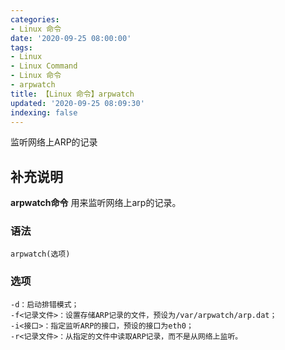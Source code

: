 ```yaml
---
categories:
- Linux 命令
date: '2020-09-25 08:00:00'
tags:
- Linux
- Linux Command
- Linux 命令
- arpwatch
title: 【Linux 命令】arpwatch
updated: '2020-09-25 08:09:30'
indexing: false
---
```


监听网络上ARP的记录

## 补充说明

**arpwatch命令** 用来监听网络上arp的记录。

###  语法

```shell
arpwatch(选项)
```

###  选项

```shell
-d：启动排错模式；
-f<记录文件>：设置存储ARP记录的文件，预设为/var/arpwatch/arp.dat；
-i<接口>：指定监听ARP的接口，预设的接口为eth0；
-r<记录文件>：从指定的文件中读取ARP记录，而不是从网络上监听。
```


<!-- Linux命令行搜索引擎：https://jaywcjlove.github.io/linux-command/ -->